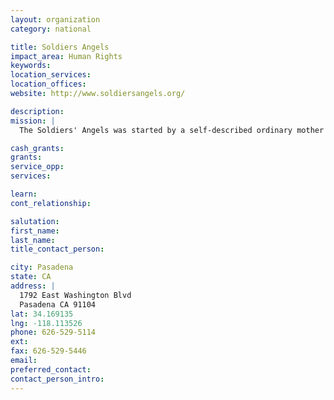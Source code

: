 ```yaml
---
layout: organization
category: national

title: Soldiers Angels
impact_area: Human Rights
keywords: 
location_services: 
location_offices: 
website: http://www.soldiersangels.org/

description: 
mission: |
  The Soldiers' Angels was started by a self-described ordinary mother of an ordinary young man turned hero, Sgt. Brandon Varn. Brandon was deployed in Iraq and has since honorably completed his mission and has returned back to his proud and loving family.  In the summer of 2003, he wrote home expressing his concern that some soldiers did not receive any mail or support from home. Being a caring and loving mother, she decided not to allow a situation like that to continue. She contacted a few friends and extended family to ask if they would write to a soldier or two. Within a few short months, Soldiers' Angels went from a mother writing a few extra letters to an Internet Community with thousands of angels worldwide.

cash_grants: 
grants: 
service_opp: 
services: 

learn: 
cont_relationship: 

salutation: 
first_name: 
last_name: 
title_contact_person: 

city: Pasadena
state: CA
address: |
  1792 East Washington Blvd  
  Pasadena CA 91104
lat: 34.169135
lng: -118.113526
phone: 626-529-5114
ext: 
fax: 626-529-5446
email: 
preferred_contact: 
contact_person_intro: 
---
```

